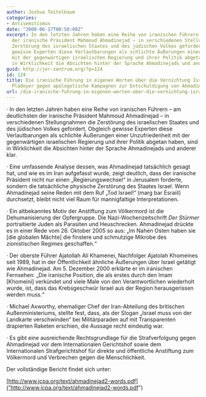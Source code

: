 ```yaml
---
author: Joshua Teitelbaum
categories:
- Antisemitismus
date: "2008-06-17T00:50:00Z"
excerpt: In den letzten Jahren haben eine Reihe von iranischen Führern – am deutlichsten
  der iranische Präsident Mahmoud Ahmadinejad – in verschiedenen Stellungnahmen die
  Zerstörung des israelischen Staates und des jüdischen Volkes gefordert. Obgleich
  gewisse Experten diese Verlautbarungen als schlichte Äußerungen einer Unzufriedenheit
  mit der gegenwärtigen israelischen Regierung und ihrer Politik abgetan haben, sind
  in Wirklichkeit die Absichten hinter der Sprache Ahmadinejads und anderer klar.
guid: http://jer-zentrum.org/?p=124
id: 124
title: Die iranische Führung in eigenen Worten über die Vernichtung Israels – Ein
  Plädoyer gegen apologetische Kampagnen zur Entschuldigung von Ahmadinejads Genozid-Aufrufen
url: /die-iranische-fuhrung-in-eigenen-worten-uber-die-vernichtung-israels-ein-pladoyer-gegen-apologetische-kampagnen-zur-entschuldigung-von-ahmadinejads-genozid-aufrufen/
---
```



· In den letzten Jahren haben eine Reihe von iranischen Führern – am deutlichsten der iranische Präsident Mahmoud Ahmadinejad – in verschiedenen Stellungnahmen die Zerstörung des israelischen Staates und des jüdischen Volkes gefordert. Obgleich gewisse Experten diese Verlautbarungen als schlichte Äußerungen einer Unzufriedenheit mit der gegenwärtigen israelischen Regierung und ihrer Politik abgetan haben, sind in Wirklichkeit die Absichten hinter der Sprache Ahmadinejads und anderer klar.

 

· Eine umfassende Analyse dessen, was Ahmadinejad tatsächlich gesagt hat, und wie es im Iran aufgefasst wurde, zeigt deutlich, dass der iranische Präsident nicht nur einen „Regierungswechsel“ in Jerusalem forderte, sondern die tatsächliche physische Zerstörung des Staates Israel. Wenn Ahmadinejad seine Reden mit dem Ruf „Tod Israel!“ (marg bar Esraiil) durchsetzt, bleibt nicht viel Raum für mannigfaltige Interpretationen.

 

· Ein altbekanntes Motiv der Anstiftung zum Völkermord ist die Dehumanisierung der Opfergruppe. Die Nazi-Wochenzeitschrift *Der Stürmer* portraitierte Juden als Parasiten und Heuschrecken. Ahmadinejad drückte es in einer Rede vom 26. Oktober 2005 so aus: „Im Nahen Osten haben sie \[die globalen Mächte\] die finstere und schmutzige Mikrobe des zionistischen Regimes geschaffen.“

 

· Der oberste Führer Ajatollah Ali Khamenei, Nachfolger Ajatolah Khomeines seit 1989, hat in der Öffentlichkeit ähnliche Äußerungen über Israel getätigt wie Ahmadinejad. Am 5. Dezember 2000 erklärte er im iranischen Fernsehen: „Die iranische Position, die als erstes durch den Imam \[Khomeini\] verkündet und viele Male von den Verantwortlichen wiederholt wurde, ist, dass das Krebsgeschwür Israel aus der Region herausgerissen werden muss.“

 

· Michael Axworthy, ehemaliger Chef der Iran-Abteilung des britischen Außenministeriums, stellte fest, dass, als der Slogan „Israel muss von der Landkarte verschwinden“ bei Militärparaden auf mit Transparenten drapierten Raketen erschien, die Aussage recht eindeutig war.

 

· Es gibt eine ausreichende Rechtsgrundlage für die Strafverfolgung gegen Ahmadinejad vor dem Internationalen Gerichtshof sowie dem Internationalen Strafgerichtshof für direkte und öffentliche Anstiftung zum Völkermord und Verbrechen gegen die Menschlichkeit.

 

Der vollständige Bericht findet sich unter: 

[http://www.jcpa.org/text/ahmadinejad2-words.pdf]("http://www.jcpa.org/text/ahmadinejad2-words.pdf")

